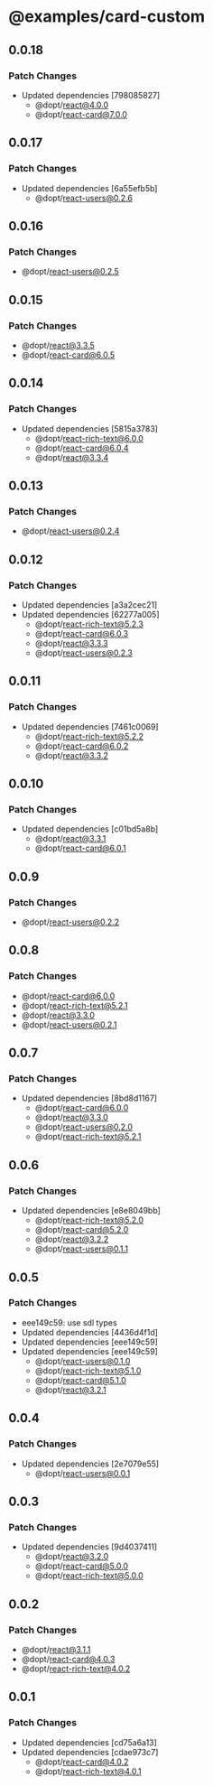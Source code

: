 # @examples/card-custom

## 0.0.18

### Patch Changes

- Updated dependencies [798085827]
  - @dopt/react@4.0.0
  - @dopt/react-card@7.0.0

## 0.0.17

### Patch Changes

- Updated dependencies [6a55efb5b]
  - @dopt/react-users@0.2.6

## 0.0.16

### Patch Changes

- @dopt/react-users@0.2.5

## 0.0.15

### Patch Changes

- @dopt/react@3.3.5
- @dopt/react-card@6.0.5

## 0.0.14

### Patch Changes

- Updated dependencies [5815a3783]
  - @dopt/react-rich-text@6.0.0
  - @dopt/react-card@6.0.4
  - @dopt/react@3.3.4

## 0.0.13

### Patch Changes

- @dopt/react-users@0.2.4

## 0.0.12

### Patch Changes

- Updated dependencies [a3a2cec21]
- Updated dependencies [62277a005]
  - @dopt/react-rich-text@5.2.3
  - @dopt/react-card@6.0.3
  - @dopt/react@3.3.3
  - @dopt/react-users@0.2.3

## 0.0.11

### Patch Changes

- Updated dependencies [7461c0069]
  - @dopt/react-rich-text@5.2.2
  - @dopt/react-card@6.0.2
  - @dopt/react@3.3.2

## 0.0.10

### Patch Changes

- Updated dependencies [c01bd5a8b]
  - @dopt/react@3.3.1
  - @dopt/react-card@6.0.1

## 0.0.9

### Patch Changes

- @dopt/react-users@0.2.2

## 0.0.8

### Patch Changes

- @dopt/react-card@6.0.0
- @dopt/react-rich-text@5.2.1
- @dopt/react@3.3.0
- @dopt/react-users@0.2.1

## 0.0.7

### Patch Changes

- Updated dependencies [8bd8d1167]
  - @dopt/react-card@6.0.0
  - @dopt/react@3.3.0
  - @dopt/react-users@0.2.0
  - @dopt/react-rich-text@5.2.1

## 0.0.6

### Patch Changes

- Updated dependencies [e8e8049bb]
  - @dopt/react-rich-text@5.2.0
  - @dopt/react-card@5.2.0
  - @dopt/react@3.2.2
  - @dopt/react-users@0.1.1

## 0.0.5

### Patch Changes

- eee149c59: use sdl types
- Updated dependencies [4436d4f1d]
- Updated dependencies [eee149c59]
- Updated dependencies [eee149c59]
  - @dopt/react-users@0.1.0
  - @dopt/react-rich-text@5.1.0
  - @dopt/react-card@5.1.0
  - @dopt/react@3.2.1

## 0.0.4

### Patch Changes

- Updated dependencies [2e7079e55]
  - @dopt/react-users@0.0.1

## 0.0.3

### Patch Changes

- Updated dependencies [9d4037411]
  - @dopt/react@3.2.0
  - @dopt/react-card@5.0.0
  - @dopt/react-rich-text@5.0.0

## 0.0.2

### Patch Changes

- @dopt/react@3.1.1
- @dopt/react-card@4.0.3
- @dopt/react-rich-text@4.0.2

## 0.0.1

### Patch Changes

- Updated dependencies [cd75a6a13]
- Updated dependencies [cdae973c7]
  - @dopt/react-card@4.0.2
  - @dopt/react-rich-text@4.0.1
